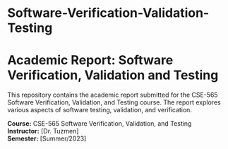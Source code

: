 # Software-Verification-Validation-Testing
# Academic Report: Software Verification, Validation and Testing

This repository contains the academic report submitted for the CSE-565 Software Verification, Validation, and Testing course. The report explores various aspects of software testing, validation, and verification.

**Course:** CSE-565 Software Verification, Validation, and Testing  
**Instructor:** [Dr. Tuzmen]  
**Semester:** [Summer/2023]
